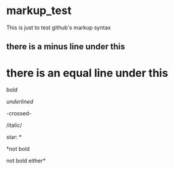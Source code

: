 # markup_test
This is just to test github's markup syntax

there is a minus line under this
--------------------------------

there is an equal line under this
=================================

*bold*

_underlined_

-crossed-

/italic/

star: *

*not bold

not bold either*